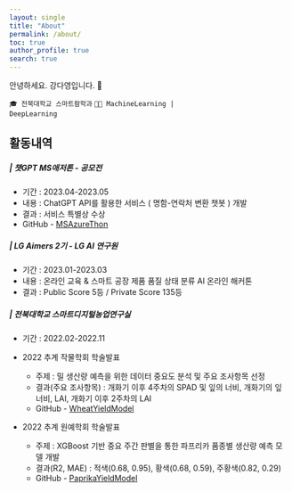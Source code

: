 ```yaml
---
layout: single
title: "About"
permalink: /about/
toc: true
author_profile: true
search: true
---
```


안녕하세요. 강다영입니다. 👋<br>

<code>🎓 전북대학교 스마트팜학과</code> <code>👩‍💻 MachineLearning | DeepLearning</code><br>


## 활동내역
##### | 챗GPT MS애저톤 - 공모전
  - 기간 : 2023.04-2023.05
  - 내용 : ChatGPT API를 활용한 서비스 ( 명함-연락처 변환 챗봇 ) 개발 
  - 결과 : 서비스 특별상 수상 
  - GitHub - [MSAzureThon](https://github.com/riverallzero/MSAzureThon)

##### | LG Aimers 2기 - LG AI 연구원 
  - 기간 : 2023.01-2023.03
  - 내용 : 온라인 교육 & 스마트 공장 제품 품질 상태 분류 AI 온라인 해커톤
  - 결과 : Public Score 5등 / Private Score 135등 

##### | 전북대학교 스마트디지털농업연구실 
- 기간 : 2022.02-2022.11
- 2022 추계 작물학회 학술발표
  - 주제 : 밀 생산량 예측을 위한 데이터 중요도 분석 및 주요 조사항목 선정 
  - 결과(주요 조사항목) : 개화기 이후 4주차의 SPAD 및 잎의 너비, 개화기의 잎 너비, LAI, 개화기 이후 2주차의 LAI
  - GitHub - [WheatYieldModel](https://github.com/riverallzero/WheatYieldModel)

- 2022 추계 원예학회 학술발표
  - 주제 :  XGBoost 기반 중요 주간 판별을 통한 파프리카 품종별 생산량 예측 모델 개발 
  - 결과(R2, MAE) : 적색(0.68, 0.95), 황색(0.68, 0.59), 주황색(0.82, 0.29)   
  - GitHub - [PaprikaYieldModel](https://github.com/riverallzero/PaprikaYieldModel)
